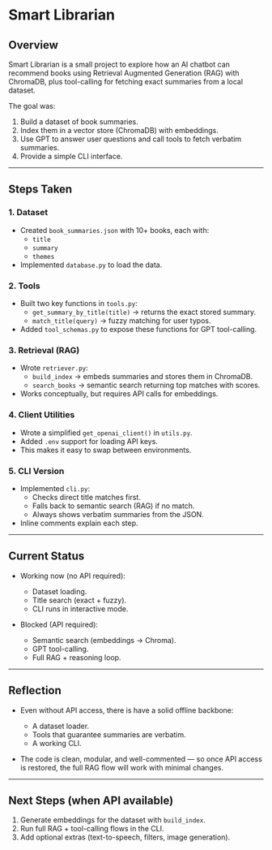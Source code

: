 # Smart Librarian

## Overview
Smart Librarian is a small project to explore how an AI chatbot can recommend books using Retrieval Augmented Generation (RAG) with ChromaDB, plus tool-calling for fetching exact summaries from a local dataset.

The goal was:
1. Build a dataset of book summaries.  
2. Index them in a vector store (ChromaDB) with embeddings.  
3. Use GPT to answer user questions and call tools to fetch verbatim summaries.  
4. Provide a simple CLI interface.

---

## Steps Taken

### 1. Dataset
- Created `book_summaries.json` with 10+ books, each with:
  - `title`
  - `summary`
  - `themes`
- Implemented `database.py` to load the data.

### 2. Tools
- Built two key functions in `tools.py`:
  - `get_summary_by_title(title)` → returns the exact stored summary.  
  - `match_title(query)` → fuzzy matching for user typos.  
- Added `tool_schemas.py` to expose these functions for GPT tool-calling.

### 3. Retrieval (RAG)
- Wrote `retriever.py`:
  - `build_index` → embeds summaries and stores them in ChromaDB.  
  - `search_books` → semantic search returning top matches with scores.  
- Works conceptually, but requires API calls for embeddings.

### 4. Client Utilities
- Wrote a simplified `get_openai_client()` in `utils.py`.  
- Added `.env` support for loading API keys.  
- This makes it easy to swap between environments.

### 5. CLI Version
- Implemented `cli.py`:
  - Checks direct title matches first.  
  - Falls back to semantic search (RAG) if no match.  
  - Always shows verbatim summaries from the JSON.  
- Inline comments explain each step.

---

## Current Status
- Working now (no API required):
  - Dataset loading.  
  - Title search (exact + fuzzy).  
  - CLI runs in interactive mode.  

- Blocked (API required):
  - Semantic search (embeddings → Chroma).  
  - GPT tool-calling.  
  - Full RAG + reasoning loop.  

---

## Reflection
- Even without API access, there is have a solid offline backbone:
  - A dataset loader.  
  - Tools that guarantee summaries are verbatim.  
  - A working CLI.  

- The code is clean, modular, and well-commented — so once API access is restored, the full RAG flow will work with minimal changes.  

---

## Next Steps (when API available)
1. Generate embeddings for the dataset with `build_index`.  
2. Run full RAG + tool-calling flows in the CLI.  
3. Add optional extras (text-to-speech, filters, image generation).  
